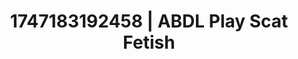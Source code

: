 ---
categories:
- Face fucking
- Femdom wrestling
- Sensual touch
- Flirty smirk
- Teasing look
image: /assets/images/1747183192458.webp
layout: post
seo:
  description: Featured content with high-quality ABDL Play, Scat Fetish. HD images
    available.
  keywords: ABDL Play, Scat Fetish
  og_image: /assets/images/1747183192458.webp
  schema_type: VisualArtwork
tags:
- ABDL Play
- Scat Fetish
- '#1747183192458'
title: 1747183192458 | ABDL Play Scat Fetish
---